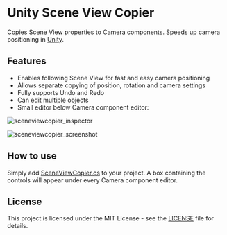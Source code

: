 # Unity Scene View Copier
Copies Scene View properties to Camera components. Speeds up camera positioning in [Unity](https://unity3d.com/).

## Features
- Enables following Scene View for fast and easy camera positioning
- Allows separate copying of position, rotation and camera settings
- Fully supports Undo and Redo
- Can edit multiple objects
- Small editor below Camera component editor:

![sceneviewcopier_inspector](https://user-images.githubusercontent.com/34353377/36560205-6c242146-1810-11e8-8e1b-cd049a59e193.jpg)

![sceneviewcopier_screenshot](https://user-images.githubusercontent.com/34353377/36560476-1ec99042-1811-11e8-92e5-0250c8134476.jpg)

## How to use
Simply add [SceneViewCopier.cs](SceneViewCopier.cs) to your project. A box containing the controls will appear under every Camera component editor.

## License
This project is licensed under the MIT License - see the [LICENSE](LICENSE) file for details.
